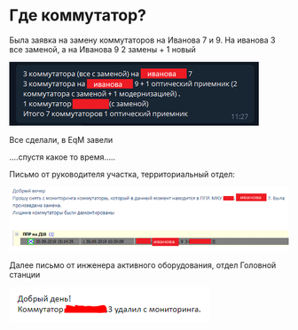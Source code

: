 # Где коммутатор?

Была заявка на замену коммутаторов на Иванова 7 и 9. На иванова 3 все заменой, а на Иванова 9 2 замены + 1 новый

![](../../.gitbook/assets/image%20%2822%29.png)

Все сделали, в EqM завели

....спустя какое то время.....

Письмо от руководителя участка, территориальный отдел:

![](../../.gitbook/assets/image%20%2860%29.png)

Далее письмо от инженера активного оборудования, отдел Головной станции

![](../../.gitbook/assets/image%20%283%29.png)



